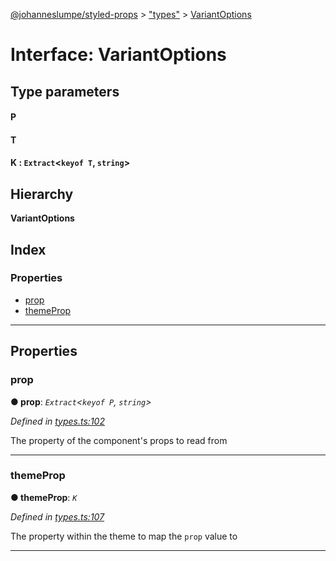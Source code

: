[@johanneslumpe/styled-props](../README.md) > ["types"](../modules/_types_.md) > [VariantOptions](../interfaces/_types_.variantoptions.md)

# Interface: VariantOptions

## Type parameters
#### P 
#### T 
#### K :  `Extract`<`keyof T`, `string`>
## Hierarchy

**VariantOptions**

## Index

### Properties

* [prop](_types_.variantoptions.md#prop)
* [themeProp](_types_.variantoptions.md#themeprop)

---

## Properties

<a id="prop"></a>

###  prop

**● prop**: *`Extract`<`keyof P`, `string`>*

*Defined in [types.ts:102](https://github.com/johanneslumpe/styled-props/blob/8e709f1/src/types.ts#L102)*

The property of the component's props to read from

___
<a id="themeprop"></a>

###  themeProp

**● themeProp**: *`K`*

*Defined in [types.ts:107](https://github.com/johanneslumpe/styled-props/blob/8e709f1/src/types.ts#L107)*

The property within the theme to map the `prop` value to

___

